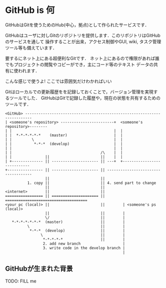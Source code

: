 # GitHub is 何

GitHubはGitを使うためのHub(中心，拠点)として作られたサービスです．

GitHubはユーザに対しGitのリポジトリを提供します．このリポジトリはGitHubのサービスを通して
操作することが出来，アクセス制御やGUI, wiki, タスク管理ツール等も備えています．

要するにネット上にある超便利なGitです．
ネット上にあるので権限があれば誰でもプロジェクトの閲覧やコピーができ，主にコード等のテキスト
データの共有に使われます．

こんな感じで使うよ!
ここでは雰囲気だけわかればいい

Gitはローカルでの更新履歴をを記録しておくことで，バージョン管理を実現するツールでした．
GitHubはGitで記録した履歴や，現在の状態を共有するためのツールです．

```
<GitHub> -------------------------------------------------------------------------
| <someone's repository> ------------------------+  <someone's repository>--------
| |                                              |  |
| |  *-*-*-*-*-*    (master)                     |  |
| |         \                                    |  |
| |          *-*-*  (develop)                    |  |
| |                                              |  |
| |                                        /\    |  |
| |               ||                       ||    |  |
| +-------------- || --------------------- || ---+  +----------------------------
+---------------- || --------------------- || ------------------------------------
                  ||                       ||    
          1. copy ||                       || 4. send part to change
                  ||                       ||
<internet>        ||                       ||
================= || ===================== || =====================================
<your pc (local)> ||                       ||        | <someone's ps (local)>
                  ||                       ||        |                             
                  \/                       ||        |                             
   *-*-*-*-*-*-*  (master)                 ||        |
          \                                ||        |
           *-*-*  (develop)                ||        |
                \                          ||        |                             
                 *-*-*-*-*                 ||        |                             
                 2. add new branch                   |                             
                 3. write code in the develop branch |
                                                     |

```


## GitHubが生まれた背景

TODO: FILL me

